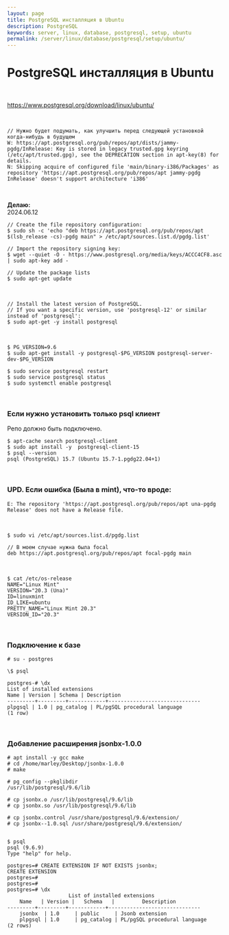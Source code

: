 ```yaml
---
layout: page
title: PostgreSQL инсталляция в Ubuntu
description: PostgreSQL
keywords: server, linux, database, postgresql, setup, ubuntu
permalink: /server/linux/database/postgresql/setup/ubuntu/
---
```


# PostgreSQL инсталляция в Ubuntu

<br/>

https://www.postgresql.org/download/linux/ubuntu/

<br/>

```
// Нужно будет подумать, как улучшить перед следующей установкой когда-нибудь в будущем
W: https://apt.postgresql.org/pub/repos/apt/dists/jammy-pgdg/InRelease: Key is stored in legacy trusted.gpg keyring (/etc/apt/trusted.gpg), see the DEPRECATION section in apt-key(8) for details.
N: Skipping acquire of configured file 'main/binary-i386/Packages' as repository 'https://apt.postgresql.org/pub/repos/apt jammy-pgdg InRelease' doesn't support architecture 'i386'
```

<br/>

**Делаю:**  
2024.06.12

```
// Create the file repository configuration:
$ sudo sh -c 'echo "deb https://apt.postgresql.org/pub/repos/apt $(lsb_release -cs)-pgdg main" > /etc/apt/sources.list.d/pgdg.list'

// Import the repository signing key:
$ wget --quiet -O - https://www.postgresql.org/media/keys/ACCC4CF8.asc | sudo apt-key add -

// Update the package lists
$ sudo apt-get update
```

<br/>

```
// Install the latest version of PostgreSQL.
// If you want a specific version, use 'postgresql-12' or similar instead of 'postgresql':
$ sudo apt-get -y install postgresql
```

<br/>

```
$ PG_VERSION=9.6
$ sudo apt-get install -y postgresql-$PG_VERSION postgresql-server-dev-$PG_VERSION

$ sudo service postgresql restart
$ sudo service postgresql status
$ sudo systemctl enable postgresql
```

<br/>

### Если нужно установить только psql клиент

Репо должно быть подключено.

```
$ apt-cache search postgresql-client
$ sudo apt install -y  postgresql-client-15
$ psql --version
psql (PostgreSQL) 15.7 (Ubuntu 15.7-1.pgdg22.04+1)
```

<br/>

### UPD. Если ошибка (Была в mint), что-то вроде:

```
E: The repository 'https://apt.postgresql.org/pub/repos/apt una-pgdg Release' does not have a Release file.
```

<br/>

```
$ sudo vi /etc/apt/sources.list.d/pgdg.list
```

```
// В моем случае нужна была focal
deb https://apt.postgresql.org/pub/repos/apt focal-pgdg main
```

<br/>

```
$ cat /etc/os-release
NAME="Linux Mint"
VERSION="20.3 (Una)"
ID=linuxmint
ID_LIKE=ubuntu
PRETTY_NAME="Linux Mint 20.3"
VERSION_ID="20.3"
```

<br/>

### Подключение к базе

```
# su - postgres

\$ psql

postgres-# \dx
List of installed extensions
Name | Version | Schema | Description
---------+---------+------------+------------------------------
plpgsql | 1.0 | pg_catalog | PL/pgSQL procedural language
(1 row)
```

<br/>

### Добавление расширения jsonbx-1.0.0

```
# apt install -y gcc make
# cd /home/marley/Desktop/jsonbx-1.0.0
# make

# pg_config --pkglibdir
/usr/lib/postgresql/9.6/lib

# cp jsonbx.o /usr/lib/postgresql/9.6/lib
# cp jsonbx.so /usr/lib/postgresql/9.6/lib

# cp jsonbx.control /usr/share/postgresql/9.6/extension/
# cp jsonbx--1.0.sql /usr/share/postgresql/9.6/extension/


$ psql
psql (9.6.9)
Type "help" for help.

postgres=# CREATE EXTENSION IF NOT EXISTS jsonbx;
CREATE EXTENSION
postgres=#
postgres=#
postgres=# \dx
                    List of installed extensions
    Name   | Version |   Schema   |         Description
---------+---------+------------+------------------------------
    jsonbx  | 1.0     | public     | Jsonb extension
    plpgsql | 1.0     | pg_catalog | PL/pgSQL procedural language
(2 rows)
```

<!--
<br/>

```

vi /etc/postgresql/9.6/main/pg_hba.conf
local   all             postgres                                peer

here change peer to trust

restart, sudo service postgresql restart

now try, psql -U postgres


```

<br/>


Было полезным:

https://wiki.postgresql.org/wiki/Apt -->
